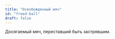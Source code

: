 ```yaml
---
title: "Освобожденный мяч"
id: "freed-ball"
draft: false
---
```


Досягаемый мяч, переставший быть застрявшим.